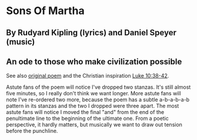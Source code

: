 #  Sons Of Martha
## By Rudyard Kipling (lyrics) and Daniel Speyer (music)
## An ode to those who make civilization possible

See also [original
poem](https://www.kiplingsociety.co.uk/poem/poems_martha.htm) and the
Christian inspiration [Luke
10:38-42](https://www.biblica.com/bible/?osis=niv:Luke%2010:38%E2%80%9342).

Astute fans of the poem will notice I've dropped two stanzas.  It's
still almost five minutes, so I really don't think we want longer.
More astute fans will note I've re-ordered two more, because the poem
has a subtle a-b-a-b-a-b pattern in its stanzas and the two I dropped
were three apart. The most astute fans will notice I moved the final
"and" from the end of
the penultimate line to the beginning of the ultimate one.  From a
poetic perspective, it hardly matters, but musically we want to draw
out tension before the punchline.